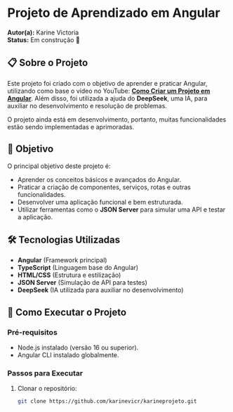 # Projeto de Aprendizado em Angular

**Autor(a):** Karine Victoria  
**Status:** Em construção 🚧


## 📋 Sobre o Projeto

Este projeto foi criado com o objetivo de aprender e praticar Angular, utilizando como base o vídeo no YouTube: [**Como Criar um Projeto em Angular**](https://www.youtube.com/watch?v=61QSKu2u5GU&ab_channel=CrislaineD%27Paula). Além disso, foi utilizada a ajuda do **DeepSeek**, uma IA, para auxiliar no desenvolvimento e resolução de problemas.

O projeto ainda está em desenvolvimento, portanto, muitas funcionalidades estão sendo implementadas e aprimoradas.


## 🎯 Objetivo

O principal objetivo deste projeto é:
- Aprender os conceitos básicos e avançados do Angular.
- Praticar a criação de componentes, serviços, rotas e outras funcionalidades.
- Desenvolver uma aplicação funcional e bem estruturada.
- Utilizar ferramentas como o **JSON Server** para simular uma API e testar a aplicação.


## 🛠️ Tecnologias Utilizadas

- **Angular** (Framework principal)
- **TypeScript** (Linguagem base do Angular)
- **HTML/CSS** (Estrutura e estilização)
- **JSON Server** (Simulação de API para testes)
- **DeepSeek** (IA utilizada para auxiliar no desenvolvimento)

## 🚀 Como Executar o Projeto

### Pré-requisitos

- Node.js instalado (versão 16 ou superior).
- Angular CLI instalado globalmente.

### Passos para Executar

1. Clonar o repositório:
   ```bash
   git clone https://github.com/karinevicr/karineprojeto.git
